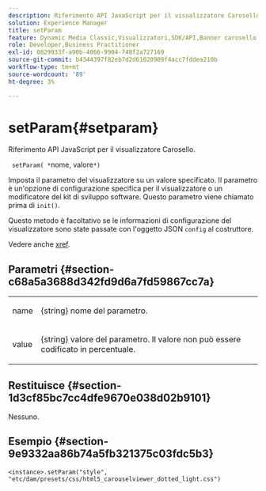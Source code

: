 ```yaml
---
description: Riferimento API JavaScript per il visualizzatore Carosello.
solution: Experience Manager
title: setParam
feature: Dynamic Media Classic,Visualizzatori,SDK/API,Banner carosello
role: Developer,Business Practitioner
exl-id: 0829933f-a90b-4066-9904-748f2a727169
source-git-commit: b4344397f82eb7d2d61020909f4acc7fddea210b
workflow-type: tm+mt
source-wordcount: '89'
ht-degree: 3%

---
```


# setParam{#setparam}

Riferimento API JavaScript per il visualizzatore Carosello.

` setParam( *`nome, valore`*)`

Imposta il parametro del visualizzatore su un valore specificato. Il parametro è un&#39;opzione di configurazione specifica per il visualizzatore o un modificatore del kit di sviluppo software. Questo parametro viene chiamato prima di `init()`.

Questo metodo è facoltativo se le informazioni di configurazione del visualizzatore sono state passate con l&#39;oggetto JSON `config` al costruttore.

Vedere anche [xref](../../../c-html5-aem-asset-viewers/c-html5-aem-carousel/c-html5-aem-carousel-javascriptapiref/r-html5-aem-carousel-javascriptapiref-init.md).

## Parametri {#section-c68a5a3688d342fd9d6a7fd59867cc7a}

<table id="table_896DFF34A68A403DB93A6D597461A573"> 
 <tbody> 
  <tr> 
   <td colname="col1"> <p> <span class="codeph"> <span class="varname"> name  </span> </span> </p> </td> 
   <td colname="col2"> <p> <span class="codeph"> {string}  </span> nome del parametro. </p> </td> 
  </tr> 
  <tr> 
   <td colname="col1"> <p> <span class="codeph"> <span class="varname"> value  </span> </span> </p> </td> 
   <td colname="col2"> <p> <span class="codeph"> {string}  </span> valore del parametro. Il valore non può essere codificato in percentuale. </p> </td> 
  </tr> 
 </tbody> 
</table>

## Restituisce {#section-1d3cf85bc7cc4dfe9670e038d02b9101}

Nessuno.

## Esempio {#section-9e9332aa86b74a5fb321375c03fdc5b3}

```
<instance>.setParam("style", "etc/dam/presets/css/html5_carouselviewer_dotted_light.css")
```

